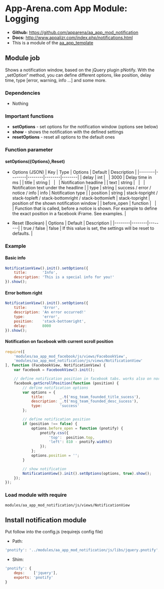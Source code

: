 # App-Arena.com App Module: Logging
* **Github:** https://github.com/apparena/aa_app_mod_notification
* **Docs:**   http://www.appalizr.com/index.php/notifications.html
* This is a module of the [aa_app_template](https://github.com/apparena/aa_app_template)

## Module job
Shows a notification window, based on the jQuery plugin pNotify. With the „setOption“ method, you can define different options, like position, delay time, type [error, warning, info …] and some more.

### Dependencies
* Nothing

### Important functions
* **setOptions** - set options for the notification window (options see below)
* **show** - shows the notification with the defined settings
* **resetOptions** - reset all options to the default ones

### Function parameter
#### setOptions({Options},Reset)
* Options (JSON)
| Key | Type | Options | Default | Description |
|--------|--------|--------|--------|--------|
| delay | int | &nbsp; | 3000 | Delay time in ms |
| title | string | &nbsp; | &nbsp; | Notification headline |
| text | string | &nbsp; | &nbsp; | Notification text under the headline |
| type | string | success / error / notice / info | info | Notification type |
| position | string | stack-topright / stack-topleft / stack-bottomright / stack-bottomleft | stack-topright | position of the shown notification window |
| before_open | function | &nbsp; | &nbsp; | 	Function that is called, before a notice is shown. For example to define the exact position in a facebook iFrame. See examples. |

* Reset (Boolean)
| Options | Default | Description |
|--------|--------|--------|
| true / false | false | If this value is set, the settings will be reset to defaults. |

### Example
#### Basic info
```javascript
NotificationView().init().setOptions({
    title:       'Info',
    description: 'This is a special info for you!'
}).show();
```

#### Error bottom right
```javascript
NotificationView().init().setOptions({
    title:       'Error',
    description: 'An error occurred!'
    type:        'error',
    position:    'stack-bottomright',
    delay:       8000
}).show();
```

#### Notification on facebook with current scroll position
```javascript
require([
    'modules/aa_app_mod_facebook/js/views/FacebookView',
    'modules/aa_app_mod_notification/js/views/NotificationView'
], function (FacebookView, NotificationView) {
    var facebook = FacebookView().init();

    // define notification position in facebook tabs. works also on normal pages
    facebook.getScrollPosition(function (position) {
        // define notification options
        var options = {
            title:       _.t('msg_team_founded_title_sucess'),
            description: _.t('msg_team_founded_desc_sucess'),
            type:        'success'
        };

        // define notification position
        if (position !== false) {
            options.before_open = function (pnotify) {
                pnotify.css({
                    'top':  position.top,
                    'left': 810 - pnotify.width()
                });
            };
            options.position = '';
        }

        // show notification
        NotificationView().init().setOptions(options, true).show();
    });
});
```

### Load module with require
```
modules/aa_app_mod_notification/js/views/NotificationView
```

## Install notification module
Put follow into the config.js (requirejs config file)

* Path:
```javascript
'pnotify': '../modules/aa_app_mod_notification/js/libs/jquery.pnotify',
```

* Shim:
```javascript
'pnotify': {
	deps:    ['jquery'],
	exports: 'pnotify'
}
```